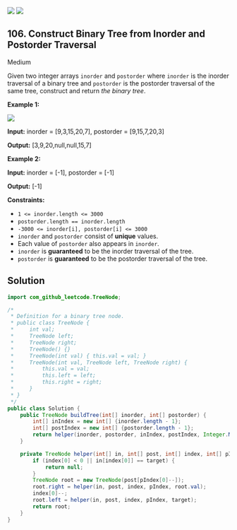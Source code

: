 [![](https://img.shields.io/github/stars/javadev/LeetCode-in-Java?label=Stars&style=flat-square)](https://github.com/javadev/LeetCode-in-Java)
[![](https://img.shields.io/github/forks/javadev/LeetCode-in-Java?label=Fork%20me%20on%20GitHub%20&style=flat-square)](https://github.com/javadev/LeetCode-in-Java/fork)

## 106\. Construct Binary Tree from Inorder and Postorder Traversal

Medium

Given two integer arrays `inorder` and `postorder` where `inorder` is the inorder traversal of a binary tree and `postorder` is the postorder traversal of the same tree, construct and return _the binary tree_.

**Example 1:**

![](https://assets.leetcode.com/uploads/2021/02/19/tree.jpg)

**Input:** inorder = [9,3,15,20,7], postorder = [9,15,7,20,3]

**Output:** [3,9,20,null,null,15,7] 

**Example 2:**

**Input:** inorder = [-1], postorder = [-1]

**Output:** [-1] 

**Constraints:**

*   `1 <= inorder.length <= 3000`
*   `postorder.length == inorder.length`
*   `-3000 <= inorder[i], postorder[i] <= 3000`
*   `inorder` and `postorder` consist of **unique** values.
*   Each value of `postorder` also appears in `inorder`.
*   `inorder` is **guaranteed** to be the inorder traversal of the tree.
*   `postorder` is **guaranteed** to be the postorder traversal of the tree.

## Solution

```java
import com_github_leetcode.TreeNode;

/*
 * Definition for a binary tree node.
 * public class TreeNode {
 *     int val;
 *     TreeNode left;
 *     TreeNode right;
 *     TreeNode() {}
 *     TreeNode(int val) { this.val = val; }
 *     TreeNode(int val, TreeNode left, TreeNode right) {
 *         this.val = val;
 *         this.left = left;
 *         this.right = right;
 *     }
 * }
 */
public class Solution {
    public TreeNode buildTree(int[] inorder, int[] postorder) {
        int[] inIndex = new int[] {inorder.length - 1};
        int[] postIndex = new int[] {postorder.length - 1};
        return helper(inorder, postorder, inIndex, postIndex, Integer.MAX_VALUE);
    }

    private TreeNode helper(int[] in, int[] post, int[] index, int[] pIndex, int target) {
        if (index[0] < 0 || in[index[0]] == target) {
            return null;
        }
        TreeNode root = new TreeNode(post[pIndex[0]--]);
        root.right = helper(in, post, index, pIndex, root.val);
        index[0]--;
        root.left = helper(in, post, index, pIndex, target);
        return root;
    }
}
```